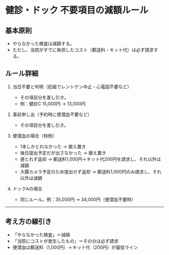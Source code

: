 # 健診・ドック 不要項目の減額ルール

## 基本原則

- やらなかった検査は減額する。
- ただし、当院がすでに負担したコスト（郵送料・キット代）は必ず請求する。

## ルール詳細

1. 当日不要と判明（妊娠でレントゲン中止・心電図不要など）
   - その項目分を差し引き。
   - 例：健診C 15,000円 → 13,000円

2. 事前申し出（予約時に便潜血不要など）
   - その項目分を差し引き。

3. 便潜血の場合（特例）
   - 1本しかとれなかった → 据え置き
   - 後日提出予定だが出さなかった → 据え置き
   - 便とれず返却 → 郵送料1,000円＋キット代200円を請求し、それ以外は減額
   - 大腸カメラ予定のため提出せず返却 → 郵送料1,000円のみ請求し、それ以外は減額

4. ドックAの場合
   - 同じルール。例：35,000円 → 34,000円（便潜血不要時）

---

## 考え方の線引き

- 「やらなかった検査」＝減額
- 「当院にコストが発生したもの」＝その分は必ず請求
- 便潜血は郵送料（1,000円）＋キット代（200円）が最低ライン

